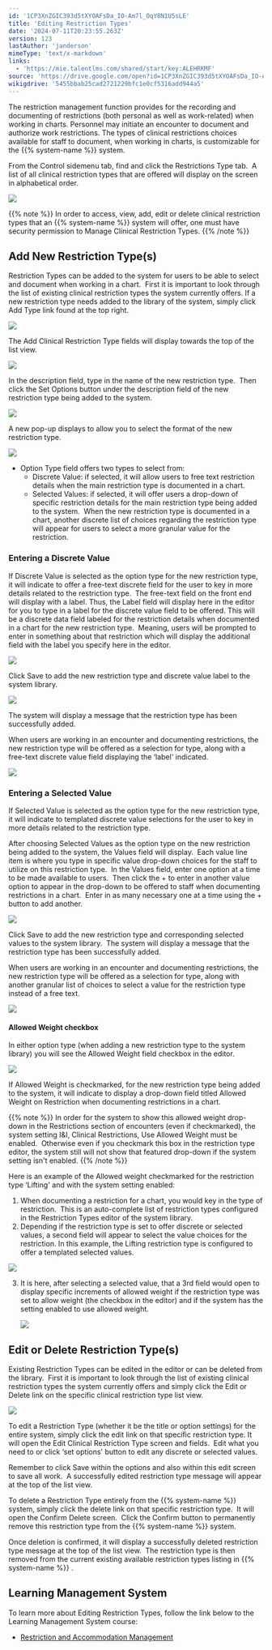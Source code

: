 ```yaml
---
id: '1CP3XnZGIC393d5tXYOAFsDa_IO-Am7l_OqY8N1U5sLE'
title: 'Editing Restriction Types'
date: '2024-07-11T20:23:55.263Z'
version: 123
lastAuthor: 'janderson'
mimeType: 'text/x-markdown'
links:
  - 'https://mie.talentlms.com/shared/start/key:ALEHRKMF'
source: 'https://drive.google.com/open?id=1CP3XnZGIC393d5tXYOAFsDa_IO-Am7l_OqY8N1U5sLE'
wikigdrive: '5455bbab25cad2721229bfc1e0cf5316add944a5'
---
```

The restriction management function provides for the recording and documenting of restrictions (both personal as well as work-related) when working in charts. Personnel may initiate an encounter to document and authorize work restrictions. The types of clinical restrictions choices available for staff to document, when working in charts, is customizable for the {{% system-name %}} system.

From the Control sidemenu tab, find and click the Restrictions Type tab.  A list of all clinical restriction types that are offered will display on the screen in alphabetical order.

![](../editing-restriction-types.assets/70b18396fffa0f34d043c0a99d475af5.png)

{{% note %}}
In order to access, view, add, edit or delete clinical restriction types that an {{% system-name %}} system will offer, one must have security permission to Manage Clinical Restriction Types.
{{% /note %}}

## Add New Restriction Type(s)

Restriction Types can be added to the system for users to be able to select and document when working in a chart.  First it is important to look through the list of existing clinical restriction types the system currently offers. If a new restriction type needs added to the library of the system, simply click Add Type link found at the top right.

![](../editing-restriction-types.assets/15164224c8b4c4dbd0f6537ac32a0e40.png)

The Add Clinical Restriction Type fields will display towards the top of the list view.

![](../editing-restriction-types.assets/28ac5faa0400d03ac0922f2f02557b6c.png)

In the description field, type in the name of the new restriction type.  Then click the Set Options button under the description field of the new restriction type being added to the system.

![](../editing-restriction-types.assets/35334b2d209430b47751b595fbc04f84.png)

A new pop-up displays to allow you to select the format of the new restriction type.

![](../editing-restriction-types.assets/b39a850d12a2adba290087f29bef7cf6.png)

* Option Type field offers two types to select from:
    * Discrete Value: if selected, it will allow users to free text restriction details when the main restriction type is documented in a chart.
    * Selected Values: if selected, it will offer users a drop-down of specific restriction details for the main restriction type being added to the system.  When the new restriction type is documented in a chart, another discrete list of choices regarding the restriction type will appear for users to select a more granular value for the restriction.

### Entering a Discrete Value

If Discrete Value is selected as the option type for the new restriction type, it will indicate to offer a free-text discrete field for the user to key in more details related to the restriction type.  The free-text field on the front end will display with a label. Thus, the Label field will display here in the editor for you to type in a label for the discrete value field to be offered. This will be a discrete data field labeled for the restriction details when documented in a chart for the new restriction type.  Meaning, users will be prompted to enter in something about that restriction which will display the additional field with the label you specify here in the editor.

![](../editing-restriction-types.assets/fe45cc7762f06117d8ec112ee6399dfb.png)

Click Save to add the new restriction type and discrete value label to the system library.

![](../editing-restriction-types.assets/206f2e8b26090c29f1649c1536bec759.png)

The system will display a message that the restriction type has been successfully added.

When users are working in an encounter and documenting restrictions, the new restriction type will be offered as a selection for type, along with a free-text discrete value field displaying the ‘label' indicated.

![](../editing-restriction-types.assets/aa4954812ccdf6e4568e1c364c5a81ff.png)

### Entering a Selected Value

If Selected Value is selected as the option type for the new restriction type, it will indicate to templated discrete value selections for the user to key in more details related to the restriction type.

After choosing Selected Values as the option type on the new restriction being added to the system, the Values field will display.  Each value line item is where you type in specific value drop-down choices for the staff to utilize on this restriction type.  In the Values field, enter one option at a time to be made available to users.  Then click the + to enter in another value option to appear in the drop-down to be offered to staff when documenting restrictions in a chart.  Enter in as many necessary one at a time using the + button to add another.

![](../editing-restriction-types.assets/e814c231f2e56e1b3e78a9b1792c681d.png)

Click Save to add the new restriction type and corresponding selected values to the system library.  The system will display a message that the restriction type has been successfully added.

When users are working in an encounter and documenting restrictions, the new restriction type will be offered as a selection for type, along with another granular list of choices to select a value for the restriction type instead of a free text.

![](../editing-restriction-types.assets/bebb1218c5a339d5fe9e8ac96a45d047.png)

#### Allowed Weight checkbox

In either option type (when adding a new restriction type to the system library) you will see the Allowed Weight field checkbox in the editor.

![](../editing-restriction-types.assets/df76b98e0589f580db05a30ccd48d460.png)

If Allowed Weight is checkmarked, for the new restriction type being added to the system, it will indicate to display a drop-down field titled Allowed Weight on Restriction when documenting restrictions in a chart.

{{% note %}}
In order for the system to show this allowed weight drop-down in the Restrictions section of encounters (even if checkmarked), the system setting I&I, Clinical Restrictions, Use Allowed Weight must be enabled.  Otherwise even if you checkmark this box in the restriction type editor, the system still will not show that featured drop-down if the system setting isn't enabled.
{{% /note %}}

Here is an example of the Allowed weight checkmarked for the restriction type ‘Lifting' and with the system setting enabled:

1. When documenting a restriction for a chart, you would key in the type of restriction.  This is an auto-complete list of restriction types configured in the Restriction Types editor of the system library.
2. Depending if the restriction type is set to offer discrete or selected values, a second field will appear to select the value choices for the restriction. In this example, the Lifting restriction type is configured to offer a templated selected values.

![](../editing-restriction-types.assets/218d7e5aff746d7428e37adb5681bbd6.png)

3. It is here, after selecting a selected value, that a 3rd field would open to display specific increments of allowed weight if the restriction type was set to allow weight (the checkbox in the editor) and if the system has the setting enabled to use allowed weight.

    ![](../editing-restriction-types.assets/5317941157a164de2c640c80a094894b.png)

## Edit or Delete Restriction Type(s)

Existing Restriction Types can be edited in the editor or can be deleted from the library.  First it is important to look through the list of existing clinical restriction types the system currently offers and simply click the Edit or Delete link on the specific clinical restriction type list view.

![](../editing-restriction-types.assets/46b29206e53f2da1ddd55cffde3a0702.png)

To edit a Restriction Type (whether it be the title or option settings) for the entire system, simply click the edit link on that specific restriction type. It will open the Edit Clinical Restriction Type screen and fields.  Edit what you need to or click ‘set options' button to edit any discrete or selected values.

Remember to click Save within the options and also within this edit screen to save all work.  A successfully edited restriction type message will appear at the top of the list view.

To delete a Restriction Type entirely from the {{% system-name %}} system, simply click the delete link on that specific restriction type.  It will open the Confirm Delete screen.  Click the Confirm button to permanently remove this restriction type from the {{% system-name %}} system.

Once deletion is confirmed, it will display a successfully deleted restriction type message at the top of the list view.  The restriction type is then removed from the current existing available restriction types listing in {{% system-name %}} .

## Learning Management System

To learn more about Editing Restriction Types, follow the link below to the Learning Management System course:

* [Restriction and Accommodation Management](https://mie.talentlms.com/shared/start/key:ALEHRKMF)
